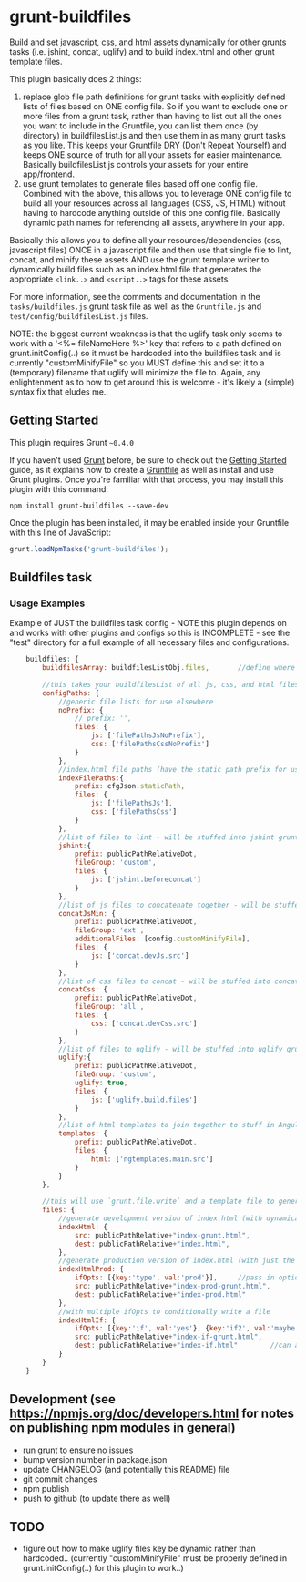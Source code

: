 # grunt-buildfiles
Build and set javascript, css, and html assets dynamically for other grunts tasks (i.e. jshint, concat, uglify) and to build index.html and other grunt template files.

This plugin basically does 2 things:
1. replace glob file path definitions for grunt tasks with explicitly defined lists of files based on ONE config file. So if you want to exclude one or more files from a grunt task, rather than having to list out all the ones you want to include in the Gruntfile, you can list them once (by directory) in buildfilesList.js and then use them in as many grunt tasks as you like. This keeps your Gruntfile DRY (Don't Repeat Yourself) and keeps ONE source of truth for all your assets for easier maintenance. Basically buildfilesList.js controls your assets for your entire app/frontend.
2. use grunt templates to generate files based off one config file. Combined with the above, this allows you to leverage ONE config file to build all your resources across all languages (CSS, JS, HTML) without having to hardcode anything outside of this one config file. Basically dynamic path names for referencing all assets, anywhere in your app.

Basically this allows you to define all your resources/dependencies (css, javascript files) ONCE in a javascript file and then use that single file to lint, concat, and minify these assets AND use the grunt template writer to dynamically build files such as an index.html file that generates the appropriate `<link..>` and `<script..>` tags for these assets.

For more information, see the comments and documentation in the `tasks/buildfiles.js` grunt task file as well as the `Gruntfile.js` and `test/config/buildfilesList.js` files.

NOTE: the biggest current weakness is that the uglify task only seems to work with a '<%= fileNameHere %>' key that refers to a path defined on grunt.initConfig(..) so it must be hardcoded into the buildfiles task and is currently "customMinifyFile" so you MUST define this and set it to a (temporary) filename that uglify will minimize the file to. Again, any enlightenment as to how to get around this is welcome - it's likely a (simple) syntax fix that eludes me..

## Getting Started
This plugin requires Grunt `~0.4.0`

If you haven't used [Grunt](http://gruntjs.com/) before, be sure to check out the [Getting Started](http://gruntjs.com/getting-started) guide, as it explains how to create a [Gruntfile](http://gruntjs.com/sample-gruntfile) as well as install and use Grunt plugins. Once you're familiar with that process, you may install this plugin with this command:

```shell
npm install grunt-buildfiles --save-dev
```

Once the plugin has been installed, it may be enabled inside your Gruntfile with this line of JavaScript:

```js
grunt.loadNpmTasks('grunt-buildfiles');
```


## Buildfiles task

### Usage Examples

Example of JUST the buildfiles task config - NOTE this plugin depends on and works with other plugins and configs so this is INCOMPLETE - see the "test" directory for a full example of all necessary files and configurations.
```js
	buildfiles: {
		buildfilesArray: buildfilesListObj.files,		//define where your list of files/directories are for all your assets
		
		//this takes your buildfilesList of all js, css, and html files and generates full paths to all these assets then stuffs them into other grunt task file paths.
		configPaths: {
			//generic file lists for use elsewhere
			noPrefix: {
				// prefix: '',
				files: {
					js: ['filePathsJsNoPrefix'],
					css: ['filePathsCssNoPrefix']
				}
			},
			//index.html file paths (have the static path prefix for use in <link rel="stylesheet" > and <script> tags)
			indexFilePaths:{
				prefix: cfgJson.staticPath,
				files: {
					js: ['filePathsJs'],
					css: ['filePathsCss']
				}
			},
			//list of files to lint - will be stuffed into jshint grunt task variable(s)
			jshint:{
				prefix: publicPathRelativeDot,
				fileGroup: 'custom',
				files: {
					js: ['jshint.beforeconcat']
				}
			},
			//list of js files to concatenate together - will be stuffed into concat grunt task variable(s)
			concatJsMin: {
				prefix: publicPathRelativeDot,
				fileGroup: 'ext',
				additionalFiles: [config.customMinifyFile],
				files: {
					js: ['concat.devJs.src']
				}
			},
			//list of css files to concat - will be stuffed into concat grunt task variable(s)
			concatCss: {
				prefix: publicPathRelativeDot,
				fileGroup: 'all',
				files: {
					css: ['concat.devCss.src']
				}
			},
			//list of files to uglify - will be stuffed into uglify grunt task variable(s)
			uglify:{
				prefix: publicPathRelativeDot,
				fileGroup: 'custom',
				uglify: true,
				files: {
					js: ['uglify.build.files']
				}
			},
			//list of html templates to join together to stuff in AngularJS $templateCache - will be stuffed into ngtemplates grunt task variable(s)
			templates: {
				prefix: publicPathRelativeDot,
				files: {
					html: ['ngtemplates.main.src']
				}
			}
		},
		
		//this will use `grunt.file.write` and a template file to generate a final file (dynamically inserting path names and other config parameters appropriately). NOTE: YOU must write the grunt template files that will be used to generate the files.
		files: {
			//generate development version of index.html (with dynamically generated <link rel="stylesheet" > and <script> tags for resources)
			indexHtml: {
				src: publicPathRelative+"index-grunt.html",
				dest: publicPathRelative+"index.html",
			},
			//generate production version of index.html (with just the minified and concatenated versions of css and js)
			indexHtmlProd: {
				ifOpts: [{key:'type', val:'prod'}],		//pass in options via command line with `--type=prod`
				src: publicPathRelative+"index-prod-grunt.html",
				dest: publicPathRelative+"index-prod.html"
			},
			//with multiple ifOpts to conditionally write a file
			indexHtmlIf: {
				ifOpts: [{key:'if', val:'yes'}, {key:'if2', val:'maybe'}],		//pass in options via command line with `--if=yes --if2=maybe`
				src: publicPathRelative+"index-if-grunt.html",
				dest: publicPathRelative+"index-if.html"		//can also just over-write to `index.html` here. But note that if BOTH `--type=prod` AND `--if=yes` are set, that this will OVERWRITE the index-prod-grunt writing above!
			}
		}
	}
```

## Development (see https://npmjs.org/doc/developers.html for notes on publishing npm modules in general)
- run grunt to ensure no issues
- bump version number in package.json
- update CHANGELOG (and potentially this README) file
- git commit changes
- npm publish
- push to github (to update there as well)


## TODO
- figure out how to make uglify files key be dynamic rather than hardcoded.. (currently "customMinifyFile" must be properly defined in grunt.initConfig(..) for this plugin to work..)